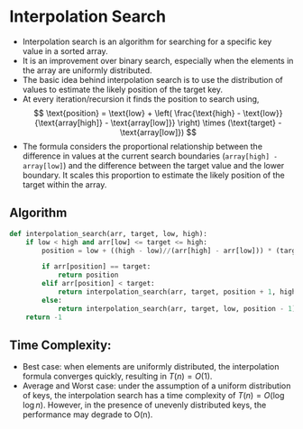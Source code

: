 # Interpolation Search

- Interpolation search is an algorithm for searching for a specific key value in a sorted array.
- It is an improvement over binary search, especially when the elements in the array are uniformly distributed.
- The basic idea behind interpolation search is to use the distribution of values to estimate the likely position of the target key.
- At every iteration/recursion it finds the position to search using,
$$ \text{position} = \text{low} + \left( \frac{\text{high} - \text{low}}{\text{array[high]} - \text{array[low]}} \right) \times (\text{target} - \text{array[low]}) $$
- The formula considers the proportional relationship between the difference in values at the current search boundaries (`array[high] - array[low]`) and the difference between the target value and the lower boundary. It scales this proportion to estimate the likely position of the target within the array.

## Algorithm
```python
def interpolation_search(arr, target, low, high):
    if low < high and arr[low] <= target <= high:
        position = low + ((high - low)//(arr[high] - arr[low])) * (target - arr[low])

        if arr[position] == target:
            return position
        elif arr[position] < target:
            return interpolation_search(arr, target, position + 1, high)
        else:
            return interpolation_search(arr, target, low, position - 1)
    return -1
```

## Time Complexity:
- Best case: when elements are uniformly distributed, the interpolation formula converges quickly, resulting in $T(n) = O(1)$.
- Average and Worst case: under the assumption of a uniform distribution of keys, the interpolation search has a time complexity of $T(n) = O(\log \log n)$. However, in the presence of unevenly distributed keys, the performance may degrade to O(n).


